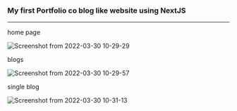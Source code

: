 ### My first Portfolio co blog like website using NextJS

---

home page


![Screenshot from 2022-03-30 10-29-29](https://user-images.githubusercontent.com/50919263/160755114-fa644852-29a3-48a5-8bdf-bb76f3ed6cdc.png)

blogs 


![Screenshot from 2022-03-30 10-29-57](https://user-images.githubusercontent.com/50919263/160755150-a010a7c0-14f4-4f7a-a183-53fb4f39b166.png)

single blog


![Screenshot from 2022-03-30 10-31-13](https://user-images.githubusercontent.com/50919263/160755165-ede4b86a-357b-4a42-be85-54d9c3463081.png)
